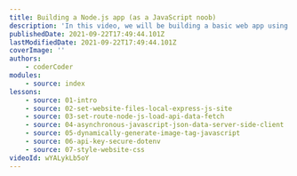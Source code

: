 ```yaml
---
title: Building a Node.js app (as a JavaScript noob)
description: 'In this video, we will be building a basic web app using Node.js (Express.js) loading external API data using asynchronous JavaScript.'
publishedDate: 2021-09-22T17:49:44.101Z
lastModifiedDate: 2021-09-22T17:49:44.101Z
coverImage: ''
authors:
    - coderCoder
modules:
    - source: index
lessons:
    - source: 01-intro
    - source: 02-set-website-files-local-express-js-site
    - source: 03-set-route-node-js-load-api-data-fetch
    - source: 04-asynchronous-javascript-json-data-server-side-client
    - source: 05-dynamically-generate-image-tag-javascript
    - source: 06-api-key-secure-dotenv
    - source: 07-style-website-css
videoId: wYALykLb5oY
---
```

